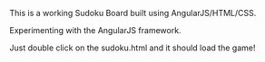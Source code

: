 This is a working Sudoku Board built using AngularJS/HTML/CSS.


Experimenting with the AngularJS framework.


Just double click on the sudoku.html and it should load the game!
